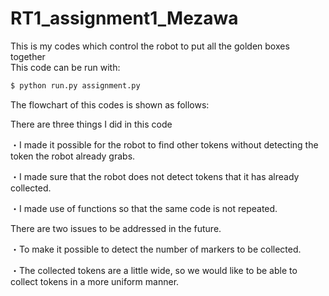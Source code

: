 # RT1_assignment1_Mezawa
This is my codes which control the robot to put all the golden boxes together  
	This code can be run with:

 ```bash
$ python run.py assignment.py 
``` 

The flowchart of this codes is shown as follows:


There are three things I did in this code

・I made it possible for the robot to find other tokens without detecting the token the robot already grabs.

・I made sure that the robot does not detect tokens that it has already collected.

・I made use of functions so that the same code is not repeated.

There are two issues to be addressed in the future.

・To make it possible to detect the number of markers to be collected.

・The collected tokens are a little wide, so we would like to be able to collect tokens in a more uniform manner.

